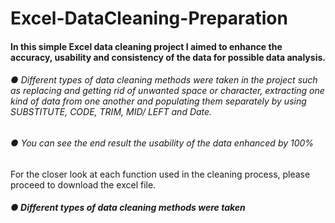 # Excel-DataCleaning-Preparation

#### In this simple Excel data cleaning project I aimed to enhance the accuracy, usability and consistency of the data for possible data analysis.

###### ● Different types of data cleaning methods were taken in the project such as replacing and getting rid of unwanted space or character, extracting one kind of data from one another and populating them separately by using SUBSTITUTE, CODE, TRIM, MID/ LEFT and Date.
###### ● You can see the end result the usability of the data enhanced by 100%

For the closer look at each function used in the cleaning process, please proceed to download the excel file.


##### ● Different types of data cleaning methods were taken
